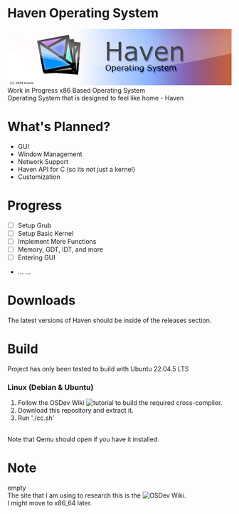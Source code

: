 # Haven Operating System
![alt text](https://raw.githubusercontent.com/Yourhomie164/HavenSystem/refs/heads/main/hvn_banner.png "Haven OS Banner")
<br>
Work in Progress x86 Based Operating System
<br>
Operating System that is designed to feel like home - Haven

# What's Planned?
- GUI
- Window Management
- Network Support
- Haven API for C (so its not just a kernel)
- Customization

# Progress
- [ ] Setup Grub
- [ ] Setup Basic Kernel
- [ ] Implement More Functions
- [ ] Memory, GDT, IDT, and more
- [ ] Entering GUI
- ...
...

# Downloads
The latest versions of Haven should be inside of the releases section.

# Build
Project has only been tested to build with Ubuntu 22.04.5 LTS
### Linux (Debian & Ubuntu)
1. Follow the OSDev Wiki ![tutorial](https://wiki.osdev.org/GCC_Cross-Compiler#Preparing_for_the_build) to build the required cross-compiler.
2. Download this repository and extract it.
3. Run './cc.sh'
<br>
Note that Qemu should open if you have it installed.

# Note
empty
<br>
The site that I am using to research this is the ![OSDev Wiki](https://wiki.osdev.org/).
<br>
I might move to x86_64 later.
